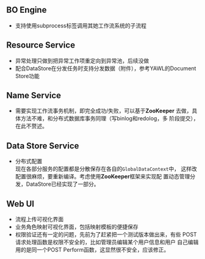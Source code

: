 ## BO Engine
* 支持使用subprocess标签调用其她工作流系统的子流程

## Resource Service
* 异常处理只做到把异常工作项重定向到异常池，后续没做
* 配合DataStore在分发任务时支持分发数据（附件），参考YAWL的Document
Store功能

## Name Service
* 需要实现工作流事务机制，即完全成功/失败，可以基于**ZooKeeper**
去做，具体方法不难，和分布式数据库事务同理（写binlog和redolog，多
阶段提交），在此不赘述。

## Data Store Service
* 分布式配置<br/>
现在各部分服务的配置都是分散保存在各自的`GlobalDataContext`中，
这样改配置很麻烦，要重新编译。考虑使用**ZooKeeper**框架来实现配
置动态管理分发，DataStore已经实现了一部分。

## Web UI
* 流程上传可视化界面
* 业务角色映射可视化界面，包括映射模板的便捷保存
* 权限验证还有一定的问题，先前为了赶紧把一个测试版本做出来，有些
POST请求处理函数是权限不安全的，比如管理员编辑某个用户信息和用户
自己编辑用的是同一个POST Perform函数，这显然很不安全，应该修正。